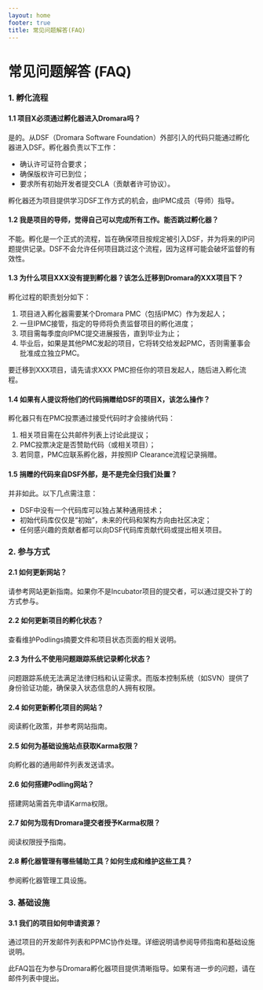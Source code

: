 ```yaml
---
layout: home
footer: true
title: 常见问题解答(FAQ)
---
```


# 常见问题解答 (FAQ)

### 1. 孵化流程

#### 1.1 项目X必须通过孵化器进入Dromara吗？
是的。从DSF（Dromara Software Foundation）外部引入的代码只能通过孵化器进入DSF。孵化器负责以下工作：
* 确认许可证符合要求；
* 确保版权许可已到位；
* 要求所有初始开发者提交CLA（贡献者许可协议）。

孵化器还为项目提供学习DSF工作方式的机会，由IPMC成员（导师）指导。

#### 1.2 我是项目的导师，觉得自己可以完成所有工作。能否跳过孵化器？
不能。孵化是一个正式的流程，旨在确保项目按规定被引入DSF，并为将来的IP问题提供记录。DSF不会允许任何项目跳过这个流程，因为这样可能会破坏监督的有效性。

#### 1.3 为什么项目XXX没有提到孵化器？该怎么迁移到Dromara的XXX项目下？
孵化过程的职责划分如下：
1. 项目进入孵化器需要某个Dromara PMC（包括IPMC）作为发起人；
2. 一旦IPMC接管，指定的导师将负责监督项目的孵化进度；
3. 项目需每季度向IPMC提交进展报告，直到毕业为止；
4. 毕业后，如果是其他PMC发起的项目，它将转交给发起PMC，否则需董事会批准成立独立PMC。

要迁移到XXX项目，请先请求XXX PMC担任你的项目发起人，随后进入孵化流程。

#### 1.4 如果有人提议将他们的代码捐赠给DSF的项目X，该怎么操作？
孵化器只有在PMC投票通过接受代码时才会接纳代码：
1. 相关项目需在公共邮件列表上讨论此提议；
2. PMC投票决定是否赞助代码（或相关项目）；
3. 若同意，PMC应联系孵化器，并按照IP Clearance流程记录捐赠。

#### 1.5 捐赠的代码来自DSF外部，是不是完全归我们处置？
并非如此。以下几点需注意：
* DSF中没有一个代码库可以独占某种通用技术；
* 初始代码库仅仅是“初始”，未来的代码和架构方向由社区决定；
* 任何感兴趣的贡献者都可以向DSF代码库贡献代码或提出相关项目。

### 2. 参与方式

#### 2.1 如何更新网站？
请参考网站更新指南。如果你不是Incubator项目的提交者，可以通过提交补丁的方式参与。

#### 2.2 如何更新项目的孵化状态？
查看维护Podlings摘要文件和项目状态页面的相关说明。

#### 2.3 为什么不使用问题跟踪系统记录孵化状态？
问题跟踪系统无法满足法律归档和认证需求。而版本控制系统（如SVN）提供了身份验证功能，确保录入状态信息的人拥有权限。

#### 2.4 如何更新孵化项目的网站？
阅读孵化政策，并参考网站指南。

#### 2.5 如何为基础设施站点获取Karma权限？
向孵化器的通用邮件列表发送请求。

#### 2.6 如何搭建Podling网站？
搭建网站需首先申请Karma权限。

#### 2.7 如何为现有Dromara提交者授予Karma权限？
阅读权限授予指南。

#### 2.8 孵化器管理有哪些辅助工具？如何生成和维护这些工具？
参阅孵化器管理工具设施。

### 3. 基础设施

#### 3.1 我们的项目如何申请资源？
通过项目的开发邮件列表和PPMC协作处理。详细说明请参阅导师指南和基础设施说明。

此FAQ旨在为参与Dromara孵化器项目提供清晰指导。如果有进一步的问题，请在邮件列表中提出。